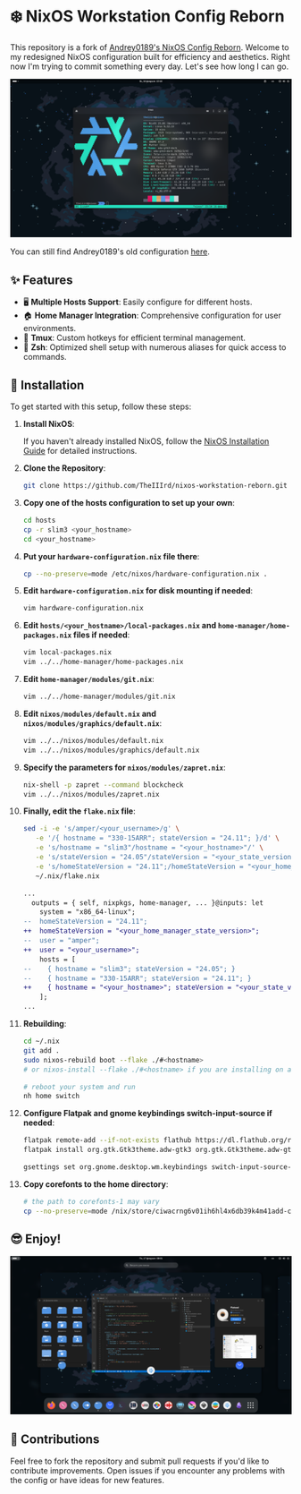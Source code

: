 # ❄️ NixOS Workstation Config Reborn

This repository is a fork of [Andrey0189's NixOS Config Reborn](https://github.com/Andrey0189/nixos-config-reborn). Welcome to my redesigned NixOS configuration built for efficiency and aesthetics. Right now I'm trying to commit something every day. Let's see how long I can go.

![screenshot](./screenshots/screenshot-gnome-1.png)

You can still find Andrey0189's old configuration [here](https://github.com/Andrey0189/nixos-config).

## ✨ Features

- 🖥️ **Multiple Hosts Support**: Easily configure for different hosts.
- 🏠 **Home Manager Integration**: Comprehensive configuration for user environments.
- 🧇 **Tmux**: Custom hotkeys for efficient terminal management.
- 🌟 **Zsh**: Optimized shell setup with numerous aliases for quick access to commands.

## 🚀 Installation

To get started with this setup, follow these steps:

1. **Install NixOS**:

   If you haven't already installed NixOS, follow the [NixOS Installation Guide](https://nixos.org/manual/nixos/stable/#sec-installation) for detailed instructions.

2. **Clone the Repository**:

    ```bash
    git clone https://github.com/TheIIIrd/nixos-workstation-reborn.git ~/.nix && cd ~/.nix
    ```

3. **Copy one of the hosts configuration to set up your own**:

    ```bash
    cd hosts
    cp -r slim3 <your_hostname>
    cd <your_hostname>
    ```

4. **Put your `hardware-configuration.nix` file there**:

    ```bash
    cp --no-preserve=mode /etc/nixos/hardware-configuration.nix .
    ```

5. **Edit `hardware-configuration.nix` for disk mounting if needed**:

    ```bash
    vim hardware-configuration.nix
    ```

6. **Edit `hosts/<your_hostname>/local-packages.nix` and `home-manager/home-packages.nix` files if needed**:

    ```bash
    vim local-packages.nix
    vim ../../home-manager/home-packages.nix
    ```

7. **Edit `home-manager/modules/git.nix`**:

    ```bash
    vim ../../home-manager/modules/git.nix
    ```

8. **Edit `nixos/modules/default.nix` and `nixos/modules/graphics/default.nix`**:

    ```bash
    vim ../../nixos/modules/default.nix
    vim ../../nixos/modules/graphics/default.nix
    ```

9. **Specify the parameters for `nixos/modules/zapret.nix`**:

    ```bash
    nix-shell -p zapret --command blockcheck
    vim ../../nixos/modules/zapret.nix
    ```

10. **Finally, edit the `flake.nix` file**:

    ```bash
    sed -i -e 's/amper/<your_username>/g' \
       -e '/{ hostname = "330-15ARR"; stateVersion = "24.11"; }/d' \
       -e 's/hostname = "slim3"/hostname = "<your_hostname>"/' \
       -e 's/stateVersion = "24.05"/stateVersion = "<your_state_version>"/' \
       -e 's/homeStateVersion = "24.11";/homeStateVersion = "<your_home_manager_state_version>";/' \
       ~/.nix/flake.nix
    ```

    ```diff
    ...
      outputs = { self, nixpkgs, home-manager, ... }@inputs: let
        system = "x86_64-linux";
    --  homeStateVersion = "24.11";
    ++  homeStateVersion = "<your_home_manager_state_version>";
    --  user = "amper";
    ++  user = "<your_username>";
        hosts = [
    --    { hostname = "slim3"; stateVersion = "24.05"; }
    --    { hostname = "330-15ARR"; stateVersion = "24.11"; }
    ++    { hostname = "<your_hostname>"; stateVersion = "<your_state_version>"; }
        ];
    ...
    ```

11. **Rebuilding**:

    ```bash
    cd ~/.nix
    git add .
    sudo nixos-rebuild boot --flake ./#<hostname>
    # or nixos-install --flake ./#<hostname> if you are installing on a fresh system
    ```

    ```bash
    # reboot your system and run
    nh home switch
    ```

12. **Configure Flatpak and gnome keybindings switch-input-source if needed**:

    ```bash
    flatpak remote-add --if-not-exists flathub https://dl.flathub.org/repo/flathub.flatpakrepo
    flatpak install org.gtk.Gtk3theme.adw-gtk3 org.gtk.Gtk3theme.adw-gtk3-dark com.github.tchx84.Flatseal
    ```

    ```bash
    gsettings set org.gnome.desktop.wm.keybindings switch-input-source-backward "['<Alt>Shift_L']"
    ```

13. **Copy corefonts to the home directory**:

    ```bash
    # the path to corefonts-1 may vary
    cp --no-preserve=mode /nix/store/ciwacrng6v01ih6hl4x6db39k4m41add-corefonts-1/share/fonts/truetype/* ~/.local/share/fonts
    ```

## 😎 Enjoy!

![screenshot](./screenshots/screenshot-gnome-2.png)

## 🤝 Contributions

Feel free to fork the repository and submit pull requests if you'd like to contribute improvements. Open issues if you encounter any problems with the config or have ideas for new features.
